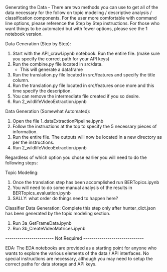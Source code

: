 Generating the Data - 
There are two methods you can use to get all of the data necessary for the follow on topic modeling / descriptive analysis / classification components.
For the user more comfortable with command line options, please reference the Step by Step instructions. For those who want things to be automated but with fewer
options, please see the 1 notebook version.

Data Generation (Step by Step):
1) Start with the API_crawl.ipynb notebook. Run the entire file. (make sure you specify the correct path for your API keys)
2) Run the combine.py file located in src/data.
   - This will generate a dataframe
3) Run the translation.py file located in src/features and specify the title column.
4) Run the translation.py file located in src/features once more and this time specify the description.
5) You can remove the intermediate file created if you so desire.
6) Run 2_wildlifeVideoExtraction.ipynb

Data Generation (Somewhat Automated):
1) Open the file 1_dataExtractionPipeline.ipynb
2) Follow the instructions at the top to specify the 5 necessary pieces of information.
3) Run the entire file. The outputs will now be located in a new directory as per the instructions.
4) Run 2_wildlifeVideoExtraction.ipynb

Regardless of which option you chose earlier you will need to do the following steps:

Topic Modeling:
1) Once the translation step has been accomplished run BERTopics.ipynb
2) You will need to do some manual analysis of the results in BERTopics_evaluation.ipynb
3) SALLY: what order do things need to happen here?

Classifier Data Generation:
Complete this step only after hunter_dict.json has been generated by the topic modeling section.
1) Run 3a_GetFrameData.ipynb
2) Run 3b_CreateVideoMatrices.ipynb

------------------------ Not Required ------------------------------

EDA:
The EDA notebooks are provided as a starting point for anyone who wants to explore the various elements of the data / API interfaces. 
No special instructions are necessary, although you may need to setup the correct paths for data storage and API keys.
